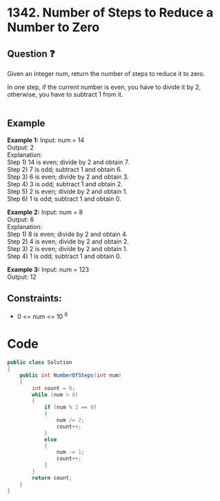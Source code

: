 # 1342. Number of Steps to Reduce a Number to Zero
## Question ❓ <br>
Given an integer num, return the number of steps to reduce it to zero.

In one step, if the current number is even, you have to divide it by 2, otherwise, you have to subtract 1 from it.
<br><br>

## Example

__Example 1:__
Input: num = 14    
Output: 2   
Explanation:   
Step 1) 14 is even; divide by 2 and obtain 7.   
Step 2) 7 is odd; subtract 1 and obtain 6.  
Step 3) 6 is even; divide by 2 and obtain 3.   
Step 4) 3 is odd; subtract 1 and obtain 2.   
Step 5) 2 is even; divide by 2 and obtain 1.   
Step 6) 1 is odd; subtract 1 and obtain 0.
<br>

__Example 2:__  Input: num = 8   
Output: 6   
Explanation:   
Step 1) 8 is even; divide by 2 and obtain 4.   
Step 2) 4 is even; divide by 2 and obtain 2.   
Step 3) 2 is even; divide by 2 and obtain 1.   
Step 4) 1 is odd; subtract 1 and obtain 0.
<br>



      
__Example 3:__  Input: num = 123   
Output: 12
<br>
  
## Constraints:

- 0 <= num <= 10 <sup> 6 </sup>

# Code
```C#
public class Solution
{
    public int NumberOfSteps(int num)
    {
        int count = 0;
        while (num > 0)
        {
            if (num % 2 == 0)
            {
                num /= 2;
                count++;
            }
            else
            {
                num -= 1;
                count++;
            }
        }
        return count;
    }
}
```
